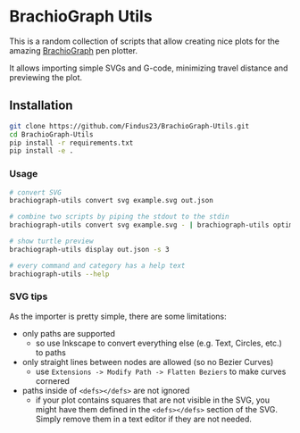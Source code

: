 # BrachioGraph Utils

This is a random collection of scripts that allow creating nice plots for the amazing [BrachioGraph](https://github.com/evildmp/BrachioGraph) pen plotter.

It allows importing simple SVGs and G-code, minimizing travel distance and previewing the plot.

## Installation

```bash
git clone https://github.com/Findus23/BrachioGraph-Utils.git
cd BrachioGraph-Utils
pip install -r requirements.txt
pip install -e .
```

### Usage

```bash
# convert SVG
brachiograph-utils convert svg example.svg out.json

# combine two scripts by piping the stdout to the stdin
brachiograph-utils convert svg example.svg - | brachiograph-utils optimizers order - out.json

# show turtle preview
brachiograph-utils display out.json -s 3 

# every command and category has a help text
brachiograph-utils --help
```

### SVG tips


As the importer is pretty simple, there are some limitations:
- only paths are supported
    - so use Inkscape to convert everything else (e.g. Text, Circles, etc.) to paths
- only straight lines between nodes are allowed (so no Bezier Curves)
    - use `Extensions -> Modify Path -> Flatten Beziers` to make curves cornered
- paths inside of `<defs></defs>` are not ignored
    - if your plot contains squares that are not visible in the SVG, you might have them defined in the `<defs></defs>` section of the SVG. Simply remove them in a text editor if they are not needed.
